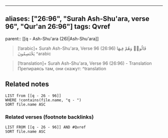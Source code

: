
---
aliases: ["26:96", "Surah Ash-Shu'ara, verse 96", "Qur'an 26:96"]
tags: Qvref
---

parent:: [[q - Ash-Shu'ara (26)|Ash-Shu'ara]]

> [!arabic]+ Surah Ash-Shu'ara, Verse 96 (26:96)
> <span class="quran-arabic">قَالُوا۟ وَهُمْ فِيهَا يَخْتَصِمُونَ</span>
^arabic

> [!translation]+ Surah Ash-Shu'ara, Verse 96 (26:96) - Translation
> Препираясь там, они скажут:
^translation



## Related notes
```dataview
LIST from [[q - 26 - 96]]
WHERE !contains(file.name, "q - ")
SORT file.name ASC
```

### Related verses (footnote backlinks)
```dataview
LIST FROM [[q - 26 - 96]] AND #Qvref
SORT file.name ASC
```

